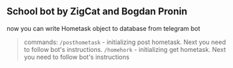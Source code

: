 ## School bot by ZigCat and Bogdan Pronin

now you can write Hometask object to database from telegram bot

> commands:
> `/posthometask` - initializing post hometask. Next you need to follow bot's instructions.
> `/homehork` - initializing get hometask. Next you need to follow bot's instructions